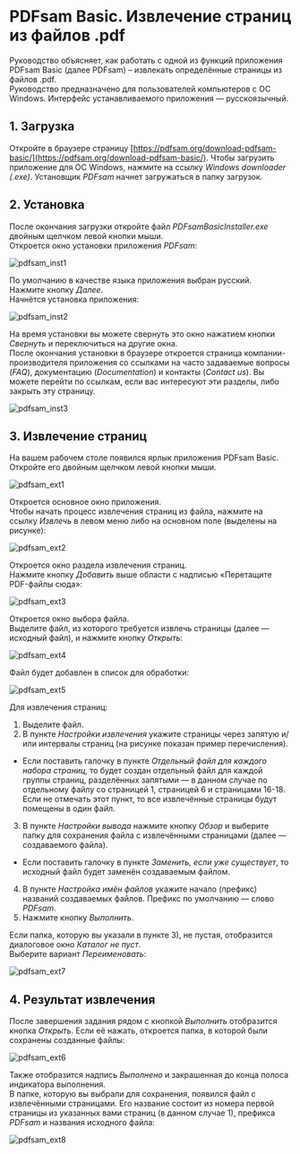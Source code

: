# PDFsam Basic. Извлечение страниц из файлов .pdf

Руководство объясняет, как работать с одной из функций приложения PDFsam Basic (далее PDFsam) – извлекать определённые страницы из файлов .pdf.  
Руководство предназначено для пользователей компьютеров с ОС Windows. Интерфейс устанавливаемого приложения — русскоязычный.

## 1. Загрузка
Откройте в браузере страницу [https://pdfsam.org/download-pdfsam-basic/](https://pdfsam.org/download-pdfsam-basic/).
Чтобы загрузить приложение для ОС Windows, нажмите на ссылку _Windows downloader (.exe)_. Установщик _PDFsam_ начнет загружаться в папку загрузок. 

## 2. Установка
После окончания загрузки откройте файл _PDFsamBasicInstaller.exe_ двойным щелчком левой кнопки мыши.  
Откроется окно установки приложения _PDFsam_:

![pdfsam_inst1](https://github.com/vrbtm/tech_writing/blob/b54df565432fb649449220e66c80151fdc663c34/img/pdfsam_inst1.png)

По умолчанию в качестве языка приложения выбран русский.  
Нажмите кнопку _Далее_.  
Начнётся установка приложения:

![pdfsam_inst2](https://github.com/vrbtm/tech_writing/blob/b54df565432fb649449220e66c80151fdc663c34/img/pdfsam_inst2.png)

На время установки вы можете свернуть это окно нажатием кнопки _Свернуть_ и переключиться на другие окна.  
После окончания установки в браузере откроется страница компании-производителя приложения со ссылками на часто задаваемые вопросы (_FAQ_), документацию (_Documentation_) и контакты (_Contact us_). Вы можете перейти по ссылкам, если вас интересуют эти разделы, либо закрыть эту страницу.

![pdfsam_inst3](https://github.com/vrbtm/tech_writing/blob/b54df565432fb649449220e66c80151fdc663c34/img/pdfsam_inst3.png)

## 3. Извлечение страниц
На вашем рабочем столе появился ярлык приложения PDFsam Basic. Откройте его двойным щелчком левой кнопки мыши.

![pdfsam_ext1](https://github.com/vrbtm/tech_writing/blob/36db6a09d966a23fd9a9aef4a1cfa362aba29eed/img/pdfsam_ext1.png)

Откроется основное окно приложения.  
Чтобы начать процесс извлечения страниц из файла, нажмите на ссылку _Извлечь_ в левом меню либо на основном поле (выделены на рисунке):

![pdfsam_ext2](https://github.com/vrbtm/tech_writing/blob/b54df565432fb649449220e66c80151fdc663c34/img/pdfsam_ext2.png)

Откроется окно раздела извлечения страниц.  
Нажмите кнопку _Добавить_ выше области с надписью «Перетащите PDF-файлы сюда»:

![pdfsam_ext3](https://github.com/vrbtm/tech_writing/blob/b54df565432fb649449220e66c80151fdc663c34/img/pdfsam_ext3.png)

Откроется окно выбора файла.  
Выделите файл, из которого требуется извлечь страницы (далее — исходный файл), и нажмите кнопку _Открыть_:

![pdfsam_ext4](https://github.com/vrbtm/tech_writing/blob/b54df565432fb649449220e66c80151fdc663c34/img/pdfsam_ext4.png)

Файл будет добавлен в список для обработки:

![pdfsam_ext5](https://github.com/vrbtm/tech_writing/blob/b54df565432fb649449220e66c80151fdc663c34/img/pdfsam_ext5.png)

Для извлечения страниц:

  1) Выделите файл.
  2) В пункте _Настройки извлечения_ укажите страницы через запятую и/или интервалы страниц (на рисунке показан пример перечисления).
  
  - Если поставить галочку в пункте _Отдельный файл для каждого набора страниц_, то будет создан отдельный файл для каждой группы страниц, разделённых запятыми — в данном случае по отдельному файлу со страницей 1, страницей 6 и страницами 16-18. Если не отмечать этот пункт, то все извлечённые страницы будут помещены в один файл.

  3) В пункте _Настройки вывода_ нажмите кнопку _Обзор_ и выберите папку для сохранения файла с извлечёнными страницами (далее — создаваемого файла).  

  - Если поставить галочку в пункте _Заменить, если уже существует_, то исходный файл будет заменён создаваемым файлом.

  4) В пункте _Настройка имён файлов_ укажите начало (префикс) названий создаваемых файлов. Префикс по умолчанию — слово _PDFsam_.
  5) Нажмите кнопку _Выполнить_.

Если папка, которую вы указали в пункте 3), не пустая, отобразится диалоговое окно _Каталог не пуст_.  
Выберите вариант _Переименовать_:

![pdfsam_ext7](https://github.com/vrbtm/tech_writing/blob/b54df565432fb649449220e66c80151fdc663c34/img/pdfsam_ext7.png)

## 4. Результат извлечения
После завершения задания рядом с кнопкой _Выполнить_ отобразится кнопка _Открыть_. Если её нажать, откроется папка, в которой были сохранены созданные файлы:

![pdfsam_ext6](https://github.com/vrbtm/tech_writing/blob/b54df565432fb649449220e66c80151fdc663c34/img/pdfsam_ext6.png)

Также отобразится надпись _Выполнено_ и закрашенная до конца полоса индикатора выполнения.  
В папке, которую вы выбрали для сохранения, появился файл с извлечёнными страницами. Его название состоит из номера первой страницы из указанных вами страниц (в данном случае 1), префикса _PDFsam_ и названия исходного файла:

![pdfsam_ext8](https://github.com/vrbtm/tech_writing/blob/b54df565432fb649449220e66c80151fdc663c34/img/pdfsam_ext8.png)